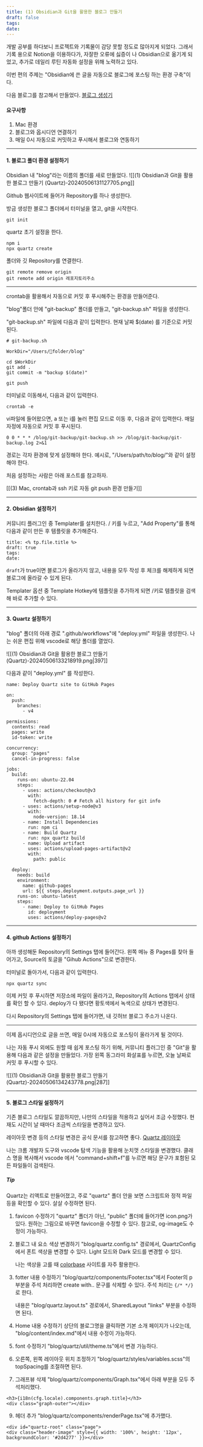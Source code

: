 ```yaml
---
title: (1) Obsidian과 Git을 활용한 블로그 만들기
draft: false
tags: 
date:
---
```

개발 공부를 하다보니 프로젝트와 기록물이 감당 못할 정도로 많아지게 되었다.
그래서 기록 용으로 Notion을 이용하다가, 자잘한 오류에 싫증이 나 Obsidian으로 옮기게 되었고, 추가로 데일리 루틴 자동화 설정을 위해 노력하고 있다.

이번 편의 주제는 "Obsidian에 쓴 글을 자동으로 블로그에 포스팅 하는 환경 구축"이다.

다음 블로그를 참고해서 만들었다.
[블로그 생성기](https://jongdeug.github.io/blog/IT%EC%9D%BC%EA%B8%B0/%EB%B8%94%EB%A1%9C%EA%B7%B8-%EC%83%9D%EC%84%B1%EA%B8%B0/Part-0.-%EB%B8%94%EB%A1%9C%EA%B7%B8-%EC%9A%B4%EC%98%81-%EC%9D%B4%EC%9C%A0)

#### 요구사항

1. Mac 환경
2. 블로그와 옵시디언 연결하기
3. 매일 0시 자동으로 커밋하고 푸시해서 블로그와 연동하기

---
#### 1. 블로그 폴더 환경 설정하기

Obsidian 내 "blog"라는 이름의 폴더를 새로 만들었다.
![[(1) Obsidian과 Git을 활용한 블로그 만들기 (Quartz)-20240506131127705.png]]

Github 웹사이트에 들어가 Repository를 하나 생성한다.

방금 생성한 블로그 폴더에서 터미널을 열고, git을 시작한다.
```
git init
```

quartz 초기 설정을 한다.
```
npm i
npx quartz create
```

폴더와 깃 Repository를 연결한다.
```
git remote remove origin
git remote add origin 레포지토리주소
```

---

crontab을 활용해서 자동으로 커밋 후 푸시해주는 환경을 만들어준다.

"blog"폴더 안에 "git-backup" 폴더를 만들고, "git-backup.sh" 파일을 생성한다.

"git-backup.sh" 파일에 다음과 같이 입력한다. 현재 날짜 $(date) 를 기준으로 커밋된다.
```
# git-backup.sh

WorkDir="/Users/folder/blog"

cd $WorkDir
git add .
git commit -m "backup $(date)"

git push
```

터미널로 이동해서, 다음과 같이 입력한다.
```
crontab -e
```

vi파일에 들어왔으면, a 또는 i를 눌러 편집 모드로 이동 후, 다음과 같이 입력한다. 매일 자정에 자동으로 커밋 후 푸시된다.
```
0 0 * * * /blog/git-backup/git-backup.sh >> /blog/git-backup/git-backup.log 2>&1
```

경로는 각자 환경에 맞게 설정해야 한다. 예시로, "/Users/path/to/blog/"와 같이 설정해야 한다.

처음 설정하는 사람은 아래 포스트를 참고하자.

[[(3) Mac, crontab과 ssh 키로 자동 git push 환경 만들기]] 

---
#### 2. Obsidian 설정하기

커뮤니티 플러그인 중 Templater를 설치한다.
/ 키를 누르고, "Add Property"를 통해 다음과 같이 만든 후 템플릿을 추가해준다.

```
title: <% tp.file.title %>
draft: true
tags:
date:
```

`draft`가 true이면 블로그가 올라가지 않고, 내용을 모두 작성 후 체크를 해제하게 되면 블로그에 올라갈 수 있게 된다.

Templater 옵션 중 Template Hotkey에 템플릿을 추가하게 되면 /키로 템플릿을 검색해 바로 추가할 수 있다.

---

#### 3. Quartz 설정하기

"blog" 폴더의 아래 경로 ".github/workflows"에 "deploy.yml" 파일을 생성한다. 나는 쉬운 편집 위해 vscode로 해당 폴더를 열었다.

![[(1) Obsidian과 Git을 활용한 블로그 만들기 (Quartz)-20240506133218919.png|397]]

다음과 같이 "deploy.yml" 를 작성한다.
```
name: Deploy Quartz site to GitHub Pages
 
on:
  push:
    branches:
      - v4
 
permissions:
  contents: read
  pages: write
  id-token: write
 
concurrency:
  group: "pages"
  cancel-in-progress: false
 
jobs:
  build:
    runs-on: ubuntu-22.04
    steps:
      - uses: actions/checkout@v3
        with:
          fetch-depth: 0 # Fetch all history for git info
      - uses: actions/setup-node@v3
        with:
          node-version: 18.14
      - name: Install Dependencies
        run: npm ci
      - name: Build Quartz
        run: npx quartz build
      - name: Upload artifact
        uses: actions/upload-pages-artifact@v2
        with:
          path: public
 
  deploy:
    needs: build
    environment:
      name: github-pages
      url: ${{ steps.deployment.outputs.page_url }}
    runs-on: ubuntu-latest
    steps:
      - name: Deploy to GitHub Pages
        id: deployment
        uses: actions/deploy-pages@v2
```

---
#### 4. github Actions 설정하기

아까 생성해둔 Repository의 Settings 탭에 들어간다.
왼쪽 메뉴 중 Pages를 찾아 들어가고, Source의 토글을 "Gihub Actions"으로 변경한다.

터미널로 돌아가서, 다음과 같이 입력한다.
```
npx quartz sync
```

이제 커밋 후 푸시하면 저장소에 파일이 올라가고, Repository의 Actions 탭에서 상태를 확인 할 수 있다. deploy가 다 됐다면 황토색에서 녹색으로 상태가 변경된다.

다시 Repository의 Settings 탭에 들어가면, 내 깃허브 블로그 주소가 나온다.

---

이제 옵시디언으로 글을 쓰면, 매일 0시에 자동으로 포스팅이 올라가게 될 것이다.

나는 자동 푸시 외에도 원할 때 쉽게 포스팅 하기 위해, 커뮤니티 플러그인 중 "Git"을 활용해 다음과 같은 설정을 만들었다. 가장 왼쪽 동그라미 화살표를 누르면, 오늘 날짜로 커밋 후 푸시할 수 있다.

![[(1) Obsidian과 Git을 활용한 블로그 만들기 (Quartz)-20240506134243778.png|287]]

---
#### 5. 블로그 스타일 설정하기

기존 블로그 스타일도 깔끔하지만, 나만의 스타일을 적용하고 싶어서 조금 수정했다.
현재도 시간이 날 때마다 조금씩 스타일을 변경하고 있다. 

레이아웃 변경 등의 스타일 변경은 공식 문서를 참고하면 좋다.
[Quartz 레이아웃](https://quartz.jzhao.xyz/layout)

나는 크롬 개발자 도구와 vscode 탐색 기능을 활용해 눈치껏 스타일을 변경했다.
클래스 명을 복사해서 vscode 에서 "command+shift+f"를 누르면 해당 문구가 포함된 모든 파일들이 검색된다. 

##### Tip

Quartz는 리액트로 만들어졌고, 주로 "quartz" 폴더 안을 보면 스크립트와 정적 파일 등을 확인할 수 있다. 살살 수정하면 된다.


1. favicon 수정하기
	 "quartz" 폴더가 아닌, "public" 폴더에 들어가면 icon.png가 있다. 원하는 그림으로 바꾸면 favicon을 수정할 수 있다. 참고로, og-image도 수정이 가능하다.


2. 블로그 내 요소 색상 변경하기
	 "blog/quartz.config.ts" 경로에서, QuartzConfig에서 폰트 색상을 변경할 수 있다. Light 모드와 Dark 모드를 변경할 수 있다.
	 
	 나는 색상을 고를 때 [colorbase](https://colorbase.app/) 사이트를 자주 활용한다.


3. fotter 내용 수정하기
	"blog/quartz/components/Footer.tsx"에서 Footer의 p 부분을 주석 처리하면 create with.. 문구를 삭제할 수 있다. 주석 처리는 `{/* */}` 로 한다.
	 
	내용은 "blog/quartz.layout.ts" 경로에서, SharedLayout "links" 부분을 수정하면 된다.


4. Home 내용 수정하기
	상단의 블로그명을 클릭하면 기본 소개 페이지가 나오는데, "blog/content/index.md"에서 내용 수정이 가능하다.


5. font 수정하기
	"blog/quartz/util/theme.ts"에서 변경 가능하다.


6. 오른쪽, 왼쪽 레이아웃 위치 조정하기
	"blog/quartz/styles/variables.scss"의 topSpacing를 조절하면 된다.


7. 그래프뷰 삭제
	"blog/quartz/components/Graph.tsx"에서 아래 부분을 모두 주석처리했다.
```
<h3>{i18n(cfg.locale).components.graph.title}</h3> 
<div class="graph-outer"></div> 
```


9. 헤더 추가
	"blog/quartz/components/renderPage.tsx"에 추가했다.
```
<div id="quartz-root" class="page">
<div class="header-image" style={{ width: '100%', height: '12px', backgroundColor: '#2d4277' }}></div>
```
	
